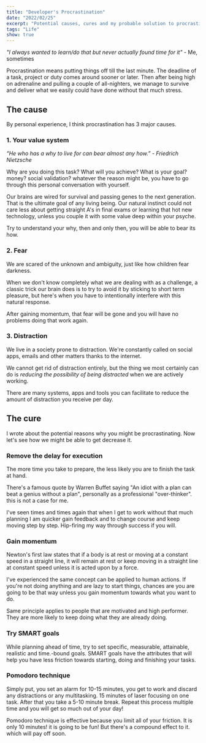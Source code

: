 ```yaml
---
title: "Developer's Procrastination"
date: "2022/02/25"
excerpt: "Potential causes, cures and my probable solution to procrastination"
tags: "Life"
show: true
---
```

_"I always wanted to learn/do that but never actually found time for it"_ - Me, sometimes

Procrastination means putting things off till the last minute. The deadline of a task, project or duty comes around sooner or later. Then after being high on adrenaline and pulling a couple of all-nighters, we manage to survive and deliver what we easily could have done without that much stress.

## The cause

By personal experience, I think procrastination has 3 major causes.

### 1. Your value system

_“He who has a why to live for can bear almost any how.” - Friedrich Nietzsche_

Why are you doing this task? What will you achieve? What is your goal? money? social validation? whatever the reason might be, you have to go through this personal conversation with yourself.

 Our brains are wired for survival and passing genes to the next generation. That is the ultimate goal of any living being. Our natural instinct could not care less about getting straight A's in final exams or learning that hot new technology, unless you couple it with some value deep within your psyche.

Try to understand your why, then and only then, you will be able to bear its how.

###  2. Fear

We are scared of the unknown and ambiguity, just like how children fear darkness. 

When we don't know completely what we are dealing with as a challenge, a classic trick our brain does is to try to avoid it by sticking to short term pleasure, but here's when you have to intentionally interfere with this natural response.

After gaining momentum, that fear will be gone and you will have no problems doing that work again.
  

###  3. Distraction

We live in a society prone to distraction. We're constantly called on social apps, emails and other matters thanks to the internet.

We cannot get rid of distraction entirely, but the thing we most certainly can do is _reducing the possibility of being distracted_ when we are actively working.

There are many systems, apps and tools you can facilitate to reduce the amount of distraction you receive per day.

## The cure

I wrote about the potential reasons why you might be procrastinating. Now let's see how we might be able to get decrease it.

### Remove the delay for execution

The more time you take to prepare, the less likely you are to finish the task at hand.

There's a famous quote by Warren Buffet saying "An idiot with a plan can beat a genius without a plan", personally as a professional "over-thinker". this is not a case for me.

I've seen times and times again that when I get to work without that much planning I am quicker gain feedback and to change course and keep moving step by step. Hip-firing my way through success if you will.

### Gain momentum

Newton's first law states that if a body is at rest or moving at a constant speed in a straight line, it will remain at rest or keep moving in a straight line at constant speed unless it is acted upon by a force.

I've experienced the same concept can be applied to human actions. If you're not doing anything and are lazy to start things, chances are you are going to be that way unless you gain momentum towards what you want to do.

Same principle applies to people that are motivated and high performer. They are more likely to keep doing what they are already doing.

### Try SMART goals

While planning ahead of time, try to set specific, measurable, attainable, realistic and time.-bound goals.
SMART goals have the attributes that will help you have less friction towards starting, doing and finishing your tasks.

### Pomodoro technique

Simply put, you set an alarm for 10-15 minutes, you get to work and discard any distractions or any multitasking. 15 minutes of laser focusing on one task. After that you take a 5-10 minute break. Repeat this process multiple time and you will get so much out of your day!

Pomodoro technique is effective because you limit all of your friction. It is only 10 minutes! it is going to be fun! But there's a compound effect to it. which will pay off soon.
